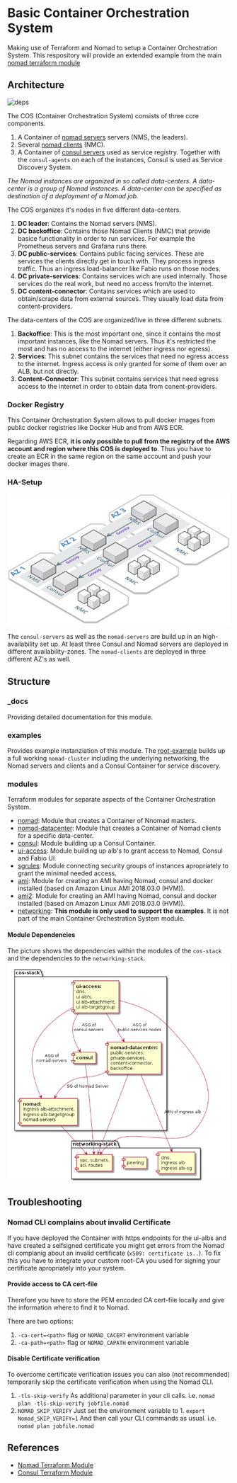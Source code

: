 # Basic Container Orchestration System

Making use of Terraform and Nomad to setup a Container Orchestration System.
This respository will provide an extended example from the main [nomad terraform module](https://github.com/hashicorp/terraform-aws-nomad/tree/master/examples/nomad-consul-separate-cluster)

## Architecture

![deps](_docs/Cluster_Orchestration_System_Stack.png)

The COS (Container Orchestration System) consists of three core components.

1. A Container of [nomad servers](modules/nomad) servers (NMS, the leaders).
2. Several [nomad clients](modules/nomad-datacenter) (NMC).
3. A Container of [consul servers](modules/consul) used as service registry. Together with the `consul-agents` on each of the instances, Consul is used as Service Discovery System.

*The Nomad instances are organized in so called data-centers. A data-center is a group of Nomad instances. A data-center can be specified as destination of a deployment of a Nomad job.*

The COS organizes it's nodes in five different data-centers.

1. **DC leader**: Contains the Nomad servers (NMS).
2. **DC backoffice**: Contains those Nomad Clients (NMC) that provide basice functionality in order to run services. For example the Prometheus servers and Grafana runs there.
3. **DC public-services**: Contains public facing services. These are services the clients directly get in touch with. They process ingress traffic. Thus an ingress load-balancer like Fabio runs on those nodes.
4. **DC private-services**: Contains services wich are used internally. Those services do the real work, but need no access from/to the internet.
5. **DC content-connector**: Contains services which are used to obtain/scrape data from external sources. They usually load data from content-providers.

The data-centers of the COS are organized/live in three different subnets.

1. **Backoffice**: This is the most important one, since it contains the most important instances, like the Nomad servers. Thus it's restricted the most and has no access to the internet (either ingress nor egress).
2. **Services**: This subnet contains the services that need no egress access to the internet. Ingress access is only granted for some of them over an ALB, but not directly.
3. **Content-Connector**: This subnet contains services that need egress access to the internet in order to obtain data from conent-providers.

### Docker Registry

This Container Orchestration System allows to pull docker images from public docker registries like Docker Hub and from AWS ECR.

Regarding AWS ECR, **it is only possible to pull from the registry of the AWS account and region where this COS is deployed to**. Thus you have to create an ECR in the same region on the same account and push your docker images there.

### HA-Setup

![deps](_docs/Cluster_Orchestration_System_HA.png)

The `consul-servers` as well as the `nomad-servers` are build up in an high-availability set up. At least three Consul and Nomad servers are deployed in different availability-zones. The `nomad-clients` are deployed in three different AZ's as well.

## Structure

### _docs

Providing detailed documentation for this module.

### examples

Provides example instanziation of this module.
The [root-example](examples/root-example) builds up a full working `nomad-cluster` including the underlying networking, the Nomad servers and clients and a Consul Container for service discovery.

### modules

Terraform modules for separate aspects of the Container Orchestration System.

* [nomad](modules/nomad): Module that creates a Container of Nnomad masters.
* [nomad-datacenter](modules/nomad-datacenter): Module that creates a Container of Nomad clients for a specific data-center.
* [consul](modules/consul): Module building up a Consul Container.
* [ui-access](modules/ui-access): Module building up alb's to grant access to Nomad, Consul and Fabio UI.
* [sgrules](modules/sgrules): Module connecting security groups of instances apropriately to grant the minimal needed access.
* [ami](modules/ami): Module for creating an AMI having Nomad, consul and docker installed (based on Amazon Linux AMI 2018.03.0 (HVM)).
* [ami2](modules/ami2): Module for creating an AMI having Nomad, consul and docker installed (based on Amazon Linux AMI 2018.03.0 (HVM)).
* [networking](modules/networking): **This module is only used to support the examples**. It is not part of the main Container Orchestration System module.

#### Module Dependencies

The picture shows the dependencies within the modules of the `cos-stack` and the dependencies to the `networking-stack`.
![deps](_docs/module-dependencies.png)

## Troubleshooting

### Nomad CLI complains about invalid Certificate

If you have deployed the Container with https endpoints for the ui-albs and have created a selfsigned certificate you might get errors from the Nomad cli complanig about an invalid certificate (`x509: certificate is..`). To fix this you have to integrate your custom root-CA you used for signing your certificate apropriately into your system.

#### Provide access to CA cert-file

Therefore you have to store the PEM encoded CA cert-file locally and give the information where to find it to Nomad.

There are two options:
1. `-ca-cert=<path>` flag or `NOMAD_CACERT` environment variable
2. `-ca-path=<path>` flag or `NOMAD_CAPATH` environment variable

#### Disable Certificate verification

To overcome certificate verification issues you can also (not recommended) temporarily skip the certificate verification when using the Nomad CLI.
1. `-tls-skip-verify`
   As additional parameter in your cli calls.
   i.e. `nomad plan -tls-skip-verify jobfile.nomad`
2. `NOMAD_SKIP_VERIFY`
   Just set the environment variable to 1.
   `export Nomad_SKIP_VERIFY=1`
   And then call your CLI commands as usual.
   i.e. `nomad plan jobfile.nomad`

## References

* [Nomad Terraform Module](https://github.com/hashicorp/terraform-aws-nomad)
* [Consul Terraform Module](https://github.com/hashicorp/terraform-aws-consul)
